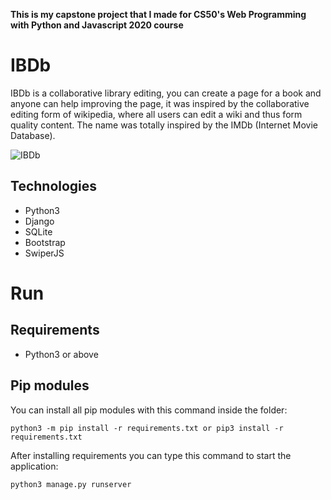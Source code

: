 **This is my capstone project that I made for CS50's Web Programming with Python and Javascript 2020 course**

# IBDb
IBDb is a collaborative library editing, you can create a page for a book and anyone can help improving the page, it was inspired by the collaborative editing form of wikipedia, where all users can edit a wiki and thus form quality content. The name was totally inspired by the IMDb (Internet Movie Database).

![IBDb](https://raw.githubusercontent.com/rcorrei4/cs50w-ibdb/main/presentation.jpg)

## Technologies
- Python3
- Django
- SQLite
- Bootstrap
- SwiperJS

# Run

## Requirements
- Python3 or above

## Pip modules

You can install all pip modules with this command inside the folder:
~~~python3
python3 -m pip install -r requirements.txt or pip3 install -r requirements.txt
~~~

After installing requirements you can type this command to start the application:
~~~python3
python3 manage.py runserver
~~~
